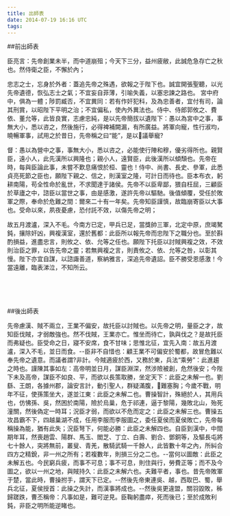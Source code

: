 ```yaml
---
title: 出師表
date: 2014-07-19 16:16 UTC
tags:
---
```


##前出師表

臣亮言：先帝創業未半，而中道崩殂；今天下三分，益州疲敝，此誠危急存亡之秋也。然侍衛之臣，不懈於內；

忠志之士，忘身於外者：蓋追先帝之殊遇，欲報之于陛下也。誠宜開張聖聽，以光先帝遺德，恢弘志士之氣；不宜妄自菲薄，引喻失義，以塞忠諫之路也。
宮中府中，俱為一體；陟罰臧否，不宜異同：若有作奸犯科，及為忠善者，宜付有司，論其刑賞，以昭陛下平明之治；不宜偏私，使內外異法也。侍中、侍郎郭攸之、費依、董允等，此皆良實，志慮忠純，是以先帝簡拔以遺陛下：愚以為宮中之事，事無大小，悉以咨之，然後施行，必得裨補闕漏，有所廣益。將軍向寵，性行淑均，曉暢軍事，試用之於昔日，先帝稱之曰“能”，是以議舉寵?

督：愚以為營中之事，事無大小，悉以咨之，必能使行陣和穆，優劣得所也。親賢臣，遠小人，此先漢所以興隆也；親小人，遠賢臣，此後漢所以傾頹也。先帝在時，每與臣論此事，未嘗不歎息痛恨於桓、靈也！侍中、尚書、長史、參軍，此悉貞亮死節之臣也，願陛下親之、信之，則漢室之隆，可計日而待也。臣本布衣，躬耕南陽，苟全性命於亂世，不求聞達于諸侯。先帝不以臣卑鄙，猥自枉屈，三顧臣於草廬之中，諮臣以當世之事，由是感激，遂許先帝以驅馳。後值傾覆，受任於敗軍之際，奉命於危難之間：爾來二十有一年矣。先帝知臣謹慎，故臨崩寄臣以大事也。受命以來，夙夜憂慮，恐付託不效，以傷先帝之明；

故五月渡瀘，深入不毛。今南方已定，甲兵已足，當獎帥三軍，北定中原，庶竭駑鈍，攘除奸凶，興複漢室，還於舊都：此臣所以報先帝而忠陛下之職分也。至於斟酌損益，進盡忠言，則攸之、依、允等之任也。願陛下托臣以討賊興複之效，不效則治臣之罪，以告先帝之靈；若無興複之言，則責攸之、依、允等之咎，以彰其慢。陛下亦宜自謀，以諮諏善道，察納雅言，深追先帝遺詔。臣不勝受恩感激！今當遠離，臨表涕泣，不知所云。

　

　

##後出師表

先帝慮漢、賊不兩立，王業不偏安，故托臣以討賊也。以先帝之明，量臣之才，故知臣伐賊，才弱敵強也。然不伐賊，王業亦亡。惟坐而待亡，孰與伐之？是故托臣而弗疑也。臣受命之日，寢不安席，食不甘味；思惟北征，宜先入南：故五月渡瀘，深入不毛，並日而食。--臣非不自惜也：顧王業不可偏安於蜀都，故冒危難以奉先帝之遺意。而議者謂?非計。今賊適疲於西，又務於東，兵法“乘勞”：此進趨之時也。謹陳其事如左：高帝明並日月，謀臣淵深，然涉險被創，危然後安；今陛下未及高帝，謀臣不如良、平，而欲以長策取勝，坐定天下：此臣之未解一也。劉繇、王朗，各據州郡，論安言計，動引聖人，群疑滿腹，難塞胸；今歲不戰，明年不征，使孫策坐大，遂並江東：此臣之未解二也。曹操智計，殊絕於人，其用兵也，仿怫孫、吳，然困於南陽，險於烏巢，危于祁連，逼于黎陽，幾敗北山，殆死潼關，然後偽定一時耳；況臣才弱，而欲以不危而定之：此臣之未解三也。曹操五攻昌霸不下，四越巢湖不成，任用李服而李服圖之，委任夏侯而夏侯敗亡，先帝每稱操為能，猶有此失；況臣弩下，何能必勝：此臣之未解四也。自臣到漢中，中間期年耳，然喪趙雲、陽群、馬玉、閻芝、丁立、白壽、劉合、鄧銅等，及驅長屯將七十餘人，突將無前，叢叟、青羌，散騎武騎一千餘人，此皆數十年之內，所糾合四方之精銳，非一州之所有；若複數年，則損三分之二也。--當何以圖敵：此臣之未解五也。今民窮兵疲，而事不可息；事不可息，則住與行，勞費正等；而不及今圖之，欲以一州之地，與賊持久：此臣之未解六也。夫難平者，事也。昔先帝敗軍于楚，當此時，曹操拊手，謂天下已定。--然後先帝東連吳、越，西取巴、蜀，舉兵北征，夏侯授首：此操之失計，而漢事將成也。--然後吳更違盟，關羽毀敗，秭歸蹉跌，曹丕稱帝：凡事如是，難可逆見。臣鞠躬盡瘁，死而後已；至於成敗利鈍，非臣之明所能逆睹也。